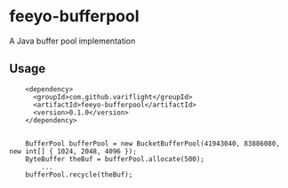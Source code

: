 # feeyo-bufferpool

A Java buffer pool implementation

## Usage

```
	<dependency>
	  <groupId>com.github.variflight</groupId>
	  <artifactId>feeyo-bufferpool</artifactId>
	  <version>0.1.0</version>
	</dependency>
	
	
	BufferPool bufferPool = new BucketBufferPool(41943040, 83886080, new int[] { 1024, 2048, 4096 });
	ByteBuffer theBuf = bufferPool.allocate(500);
        ...
    bufferPool.recycle(theBuf);

```